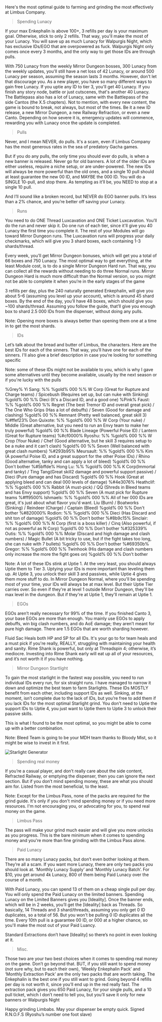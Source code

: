 Here's the most optimal guide to farming and grinding the most effectively at Limbus Company.

>Spending Lunacy

If your max Enkephalin is above 100+, 3 refills per day is your maximum goal. Otherwise, stick to only 2 refills. That way, you'll make the most of your Lunacy. You will save up as much Lunacy for Walpurgis Night, which has exclusive IDs/EGO that are overpowered as fuck. Walpurgis Night only comes once every 3 months, and the only way to get those IDs are through pulls.

With 750 Lunacy from the weekly Mirror Dungeon bosses, 300 Lunacy from the weekly updates, you'll still have a net loss of 42 Lunacy, or around 500 Lunacy per season, assuming the season lasts 3 months. However, don't let that discourage you. As a new player, you have so many different ways to gain free Lunacy. If you uptie any ID to tier 3, you'll get 40 Lunacy. If you finish any story node, battle or just cutscenes, that's another 40 Lunacy. The Battlepass also has a lot of Lunacy, same with the Battlepass of the side Cantos (the X.5 chapters). Not to mention, with every new content, the game is bound to break, not always, but most of the times. Be it a new ID release, a new Mirror Dungeon, a new Railway Refraction, or even a new Canto. Depending on how severe it is, emergency updates will commence, rewarding you with Lunacy once the update is completed.

>Pulls

Never, and I mean NEVER, do pulls. It's a scam, even if Limbus Company has the most generous rates in the sea of predatory Gacha games.

But if you do any pulls, the only time you should ever do pulls, is when a new banner is released. Never go for old banners. A lot of the older IDs are either useless, require a niche setup, or are under-powered. The new IDs will always be more powerful than the old ones, and a single 10 pull should at least guarantee the new 00 ID, and MAYBE the 000 ID. You will do a SINGLE 10-pull, and stop there. As tempting as it’ll be, you NEED to stop at a single 10 pull.

And I’ll sound like a broken record, but NEVER do EGO banner pulls. It’s less than a 2% chance, and you’re better off saving your Lunacy.

>Runs

You need to do ONE Thread Luxcavation and ONE Ticket Luxcavation. You’ll do the run and never skip it. Do one run of each tier, since it'll give you 40 Lunacy the first time you complete it. The rest of your Modules will go toward Mirror Dungeon runs. The Luxcavation runs will progress your daily checkmarks, which will give you 3 shard boxes, each containing 1-3 shards/thread.

Every week, you’ll get Mirror Dungeon bonuses, which will get you a total of 66 boxes and 750 Lunacy. The most optimal way to get everything, at the least Module cost, is to do a single Mirror Dungeon Hard run. That way, you can collect all the rewards without needing to do three Normal runs. Mirror Dungeon Hard is much more difficult than the Normal version, so you might not be able to complete it when you’re in the early stages of the game

3 refills per day, plus the 240 naturally generated Enkephalin, will give you about 5–6 (assuming you level up your account), which is around 45 shard boxes. By the end of the day, you’ll have 48 boxes, which should give you ~100 shards/thread. Assuming you follow the guide, that’ll give you enough box to shard 2.5 000 IDs from the dispenser, without doing any pulls.

Note: Opening more boxes is always better than opening them one at a time in to get the most shards.

>IDs

Let’s talk about the bread and butter of Limbus, the characters. Here are the best IDs for each of the sinners. That way, you’ll have one for each of the sinners. I'll also give a brief description in case you're looking for something specific

Note: some of these IDs might not be available to you, which is why I gave some alternatives until they become available, usually by the next season or if you're lucky with the pulls

%Grey% Yi Sang: %%
%gold%  000 %%
W Corp (Great for Rupture and Charge teams) / Spicebush (Requires set up, but can nuke with Sinking)
%gold%  00 %%
Dieci (It's a Discard ID, and a good one)
%Pink% Faust: %%
%gold%  000 %%
Regret (The best Tremor ID and overall great pick) / The One Who Grips (Has a lot of debuffs) / Seven (Good for damage and clashing)
%gold%  00 %%
Remnant (Pretty well balanced, great skill 3)
%#ffef23%  Don Quixote: %%
%gold%  000 %%
W Corp (Your nuke) / Middle (Great alternative, but you need to run an Envy team to make her truly powerful)
%gold%  00 %%
Blade Lineage (Powerful Poise ID) / Lantern (Great for Rupture teams)
%#cf0000%  Ryoshu: %%
%gold%  000 %%
W Crop (Your Nuke) / Chef (Good alternative, but he skill 3 requires setup to be a nuke and it can't clash)
%gold%  00 %%
Seven (Well balanced with great clash numbers)
%#293b95%  Meursault: %%
%gold%  000 %%
Kim (A powerful Poise ID, and a great support for the other Poise IDs) / Rhino (Good alternative, tanky and can apply a lot of bleed)
%gold%  00 %%
Don't bother
%#5bffde% Hong Lu: %%
%gold%  000 %%
K Corp(Immortal and tanky) / Ting Tang(Great skill2 damage and powerful support passive) / Dieci (Pure damage and has Discard)
%gold%  00 %%
Hook (Great at applying bleed and can deal 000 levels of damage)
%#4e3076% Heathclif: %%
%gold%  000 %%
Rabbit (A must-pick) / QQ (Shreds in Bleed teams and has Envy support)
 %gold%  00 %%
Seven (A must pick for Rupture teams
%#ff9500% Ishmaels: %%
%gold%  000 %%
All of her 000 IDs are great, it's just about what flavor you'd want. Liu (Burn) / Boatworks (Sinking) / Reindeer (Charge) / Captain (Bleed)
%gold%  00 %%
Don't bother
%#820000% Rodion: %%
%gold%  000 %%
Dieci (Has Discard and shit ton of damage)
%gold%  00 %%
Don't bother
%#8b9c15% Sinclair: %%
%gold%  000 %%
N Corp (first is a boss killer) / Cinq (Also powerful, if not as powerful as N Corp)
%gold%  00 %%
Don't bother
%#325339% Outis: %%
%gold%  000 %%
Molar (Discard and high damage and clash numbers) / Magic Bullet (A bit tricky to use, but if the fight takes too long, she can nuke with 7 bullets)
%gold%  00 %%
Don't bother
%#69350b% Gregor: %%
%gold%  000 %%
Twinhook (His damage and clash numbers only increase the more the fight goes on)
%gold%  00 %%
Don't bother

Note: A lot of these IDs stink at Uptie 1. At the very least, you should always Uptie them to Tier 3. Uptying your IDs is more important than leveling them up. At Uptie 3, you unlock their skill 3 and passives, while Uptie 4 gives them more stuff to do. In Mirror Dungeon Normal, where you'll be spending most of your time, your IDs will always be at max level. But their Uptie Tier carries over. So even if they're at level 1 outside Mirror Dungeon, they'll be max level in the dungeon. But if they're at Uptie 1, they'll remain at Uptie 1.

>EGOs

EGOs aren’t really necessary for 99% of the time. If you finished Canto 3, your base EGOs are more than enough. You mainly use EGOs to apply debuffs, win big clash numbers, and do AoE damage; they aren’t meant for pure high damage. There are 1.5 EGOs that are worth sharding however.

Fluid Sac Heals both HP and SP for all IDs. It's your go to for team heals and a must pick if you're really, REALLY, struggling with maintaining your health and sanity. Rime Shank is powerful, but only at Threadspin 4; otherwise, it’s mediocre. Investing into Rime Shank early will eat up all of your resources, and it’s not worth it if you have nothing.

>Mirror Dungeon Startlight

To gain the most starlight in the fastest way possible, you need to run individual IDs every run, for six straight runs. I have managed to narrow it down and optimize the best team to farm Starlights. These IDs MOSTLY benefit from each other, including support IDs as well. Sinking, at the moment, isn’t complete due to the lack of IDs, but you’re free to add them if you lack IDs for the most optimal Starlight grind. You don't need to Uptie the support IDs to Uptie 4, you just want to Uptie them to Uptie 3 to unlock their passive skills.

This is what I found to be the most optimal, so you might be able to come up with a better combination.

Note: Bleed Team is going to be your MDH team thanks to Bloody Mist, so it might be wise to invest in it first.

 ![Starlight Generator](https://i.imgur.com/dv8n9tQ.png)

>Spending real money

If you’re a casual player, and don’t really care about the side content, Refracted Railway, or emptying the dispenser, then you can ignore the next section. But if you don’t mind spending money, these are what you should aim for. Listed from the most beneficial, to the least.

Note: Except for the Limbus Pass, none of the packs are required for the grind guide. It's only if you don't mind spending money or if you need more resources. I'm not encouraging you, or advocating for you, to spend real money on the game.

>Limbus Pass

The pass will make your grind much easier and will give you more unlocks as you progress. This is the bare minimum when it comes to spending money and you're more than fine grinding with the Limbus Pass alone.

>Paid Lunacy

There are so many Lunacy packs, but don’t even bother looking at them. They’re all a scam. If you want more Lunacy, there are only two packs you should look at. ‘Monthly Lunacy Supply’ and ‘Monthly Lunacy Batch’. For $10, you get around 4k Lunacy, 800 of them being Paid Lunacy over the course of a month.

With Paid Lunacy, you can spend 13 of them on a cheap single pull per day. You will only spend the Paid Lunacy on the limited banners. Spending Lunacy on the Limited Banners gives you [Ideality]. Once the banner ends, which will be in 2 weeks, you’ll get the [Ideality] back as Threads. So basically, 14 Threads and 3 shard/threads, assuming you only get 0 ID duplicates, so a total of 56. But you won't be pulling 0 ID duplicates all the time. Every 10th pull is a guarantee 00 ID, or 000 at a higher chance, so you'll make the most out of your Paid Luancy.

Standard Extractions don’t have [Ideality] so there’s no point in even looking at it.

>Misc.

Those two are your two best choices when it comes to spending real money on the game. Don’t go beyond that. BUT, if you still want to spend money (not sure why, but to each their own), ‘Weekly Enkephalin Pack’ and ‘Monthly Extraction Pack’ are the only two packs that are worth taking. The Enkephalin is the best one if you still want to grind. Going beyond 4 refills per day is not worth it, since you’ll end up in the red really fast. The extraction pack gives you 650 Paid Lunacy, for your single pulls, and a 10 pull ticket, which I don’t need to tell you, but you’ll save it only for new banners or Walpurgis Night

Happy grinding Limbabs. May your dispenser be empty quick. Signed R.N.O.F.S (Ryoshu’s number one foot slave)